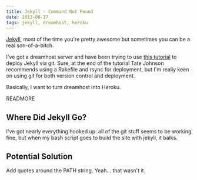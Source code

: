 ```yaml
---
title: Jekyll - Command Not Found
date: 2013-08-17
tags: jekyll, dreamhost, heroku
---
```


[Jekyll][], most of the time you're pretty awesome but sometimes you can be a real son-of-a-bitch.

I've got a dreamhost server and have been trying to use [this tutorial][tatey.com] to deploy Jekyll via git. Sure, at the end of the tutorial Tate Johnson recommends using a Rakefile and rsync for deployment, but I'm really keen on using git for both version control and deployment.

Basically, I want to turn dreamhost into Heroku.

READMORE

## Where Did Jekyll Go? ##

I've got nearly everything hooked up: all of the git stuff seems to be working fine, but when my bash script goes to build the site with jekyll, it balks.

## Potential Solution ##

Add quotes around the PATH string. Yeah... that wasn't it.

[Jekyll]: http://jekyllrb.com
[tatey.com]: http://tatey.com/2009/04/29/jekyll-meets-dreamhost-automated-deployment-for-jekyll-with-git/

